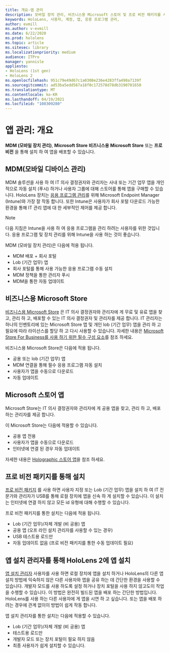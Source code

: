 ```yaml
---
title: 개요-앱 관리
description: 모바일 장치 관리, 비즈니스용 Microsoft 스토어 및 프로 비전 패키지를 사용 하 여 혼합 현실 앱 관리의 개요를 시작 하세요.
keywords: HoloLens, 사용자, 계정, 앱, 응용 프로그램 관리,
author: evmill
ms.author: v-evmill
ms.date: 6/22/2020
ms.prod: hololens
ms.topic: article
ms.sitesec: library
ms.localizationpriority: medium
audience: ITPro
manager: yannisle
appliesto:
- HoloLens (1st gen)
- HoloLens 2
ms.openlocfilehash: 951c79e49d67c1a0308e236e4283ffa498a7139f
ms.sourcegitcommit: ad53ba5edd567a18f0c172578d78db3190701650
ms.translationtype: MT
ms.contentlocale: ko-KR
ms.lasthandoff: 04/19/2021
ms.locfileid: "108309280"
---
```

# <a name="app-management-overview"></a>앱 관리: 개요

**MDM (모바일 장치 관리)**, **Microsoft Store 비즈니스용** **Microsoft Store** 또는 **프로 비전** 을 통해 설치 하 여 앱을 배포할 수 있습니다.

## <a name="mobile-device-management-mdm"></a>MDM(모바일 디바이스 관리)

MDM 솔루션을 사용 하 여 IT 의사 결정권자와 관리자는 사내 또는 기간 업무 앱을 개인적으로 자동 설치 (푸시) 하거나 사용자 그룹에 대해 스토어를 통해 앱을 구매할 수 있습니다. HoloLens 장치는 [응용 프로그램 관리](app-deploy-intune.md)를 위해 Microsoft Endpoint Manager (Intune)와 가장 잘 작동 합니다. 또한 Intune은 사용자가 회사 포털 다운로드 가능한 환경을 통해 IT 관리 앱에 대 한 세부적인 제어를 제공 합니다.

> [!NOTE]
> 다음 지침은 Intune을 사용 하 여 응용 프로그램을 관리 하려는 사용자를 위한 것입니다. 응용 프로그램 및 장치 관리를 위해 Intune을 사용 하는 것이 좋습니다.

MDM (모바일 장치 관리)은 다음에 적용 됩니다.

* MDM 배포 + 회사 포털
* Lob (기간 업무) 앱
* 회사 포털를 통해 사용 가능한 응용 프로그램 수동 설치
* MDM 정책을 통한 관리자 푸시
* MDM을 통한 자동 업데이트

## <a name="microsoft-store-for-business"></a>비즈니스용 Microsoft Store

[비즈니스용 Microsoft Store](app-deploy-store-business.md) 은 IT 의사 결정권자와 관리자에 게 무료 및 유료 앱을 찾고, 관리 하 고, 배포할 수 있는 IT 의사 결정권자 및 관리자를 제공 합니다. IT 관리자는 하나의 인벤토리에 있는 Microsoft Store 앱 및 개인 lob (기간 업무) 앱을 관리 하 고 필요에 따라 라이선스를 할당 하 고 다시 사용할 수 있습니다. 자세한 내용은 [Microsoft Store For Business를 사용 하기 위한 필수 구성 요소](https://docs.microsoft.com/microsoft-store/prerequisites-microsoft-store-for-business)를 참조 하세요.

비즈니스용 Microsoft Store은 다음에 적용 됩니다.

* 공용 또는 lob (기간 업무) 앱
* MDM 연결을 통해 필수 응용 프로그램 자동 설치
* 사용자가 앱을 수동으로 다운로드
* 자동 업데이트

## <a name="microsoft-store-apps"></a>Microsoft 스토어 앱

Microsoft Store는 IT 의사 결정권자와 관리자에 게 공용 앱을 찾고, 관리 하 고, 배포 하는 관리자를 제공 합니다.

이 Microsoft Store는 다음에 적용할 수 있습니다.

* 공용 앱 전용
* 사용자가 앱을 수동으로 다운로드
* 인터넷에 연결 된 경우 자동 업데이트

자세한 내용은 [Holographic 스토어 앱](https://docs.microsoft.com/hololens/holographic-store-apps)을 참조 하세요.

## <a name="install-via-provisioning-packages"></a>프로 비전 패키지를 통해 설치

[프로 비전 패키지](app-deploy-provisioning-package.md) 를 사용 하면 사용자 지정 또는 Lob (기간 업무) 앱을 설치 하 여 IT 전문가와 관리자가 USB를 통해 로컬 장치에 앱을 신속 하 게 설치할 수 있습니다. 이 설치는 인터넷에 연결 하지 않고 모든 id 유형에 대해 수행할 수 있습니다.

프로 비전 패키지를 통한 설치는 다음에 적용 됩니다.

* Lob (기간 업무)/자체 개발 (비 공용) 앱
* 공용 앱 (오프 라인 설치 관리자를 사용할 수 있는 경우)
* USB 테스트용 로드만
* 자동 업데이트 없음 (프로 비전 패키지를 통한 수동 업데이트 필요)

## <a name="install-apps-on-hololens-2-via-app-installer"></a>앱 설치 관리자를 통해 HoloLens 2에 앱 설치

[앱 설치 관리자](app-deploy-app-installer.md) 사용자를 사용 하면 로컬 장치에 앱을 설치 하거나 HoloLens의 다른 앱 설치 방법에 익숙하지 않은 다른 사용자와 앱을 공유 하는 데 간단한 환경을 사용할 수 있습니다. 개발자 모드를 사용 하도록 설정 하거나 장치 포털을 사용 하지 않고도이 작업을 수행할 수 있습니다. 이 방법은 완전히 빌드된 앱을 배포 하는 간단한 방법입니다. HoloLens를 사용 하는 다른 사용자에 게 앱을 시연 하 고 싶습니다. 또는 앱을 배포 하려는 경우에 관계 없이이 방법이 쉽게 작동 합니다.

앱 설치 관리자를 통한 설치는 다음에 적용할 수 있습니다.

* Lob (기간 업무)/자체 개발 (비 공용) 앱
* 테스트용 로드만
* 개발자 모드 또는 장치 포털이 필요 하지 않음
* 최종 사용자가 쉽게 설치할 수 있습니다.
